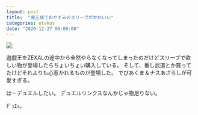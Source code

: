 ```yaml
---
layout: post
title:  "魔王城でおやすみのスリーブがかわいい"
categories: otakus
date: "2020-12-27 00:00:00"
---
```


<a href="https://www.amazon.co.jp/%E3%82%AF%E3%83%AD%E3%83%83%E3%82%AF%E3%83%AF%E3%83%BC%E3%82%AF%E3%82%B9-The-Klock-Worx-%E3%82%B9%E3%83%AA%E3%83%BC%E3%83%96%E3%82%B3%E3%83%AC%E3%82%AF%E3%82%B7%E3%83%A7%E3%83%B3Vol-51/dp/B08QPDBWH7/ref=as_li_ss_il?ie=UTF8&linkCode=li3&tag=infirmaria112-22&linkId=c9ac51142307b2c21aaab9578e1ee26a&language=ja_JP" target="_blank"><img border="0" src="//ws-fe.amazon-adsystem.com/widgets/q?_encoding=UTF8&ASIN=B08QPDBWH7&Format=_SL250_&ID=AsinImage&MarketPlace=JP&ServiceVersion=20070822&WS=1&tag=infirmaria112-22&language=ja_JP" ></a><img src="https://ir-jp.amazon-adsystem.com/e/ir?t=infirmaria112-22&language=ja_JP&l=li3&o=9&a=B08QPDBWH7" width="1" height="1" border="0" alt="" style="border:none !important; margin:0px !important;" />

遊戯王をZEXALの途中から全然やらなくなってしまったのだけどスリーブで欲しい物が登場したらちょいちょい購入している。
そして、推し武道とか買ってたけどそれよりも心惹かれるものが登場した。
でびあくま＆ナスあざらしが可愛すぎる。

はーデュエルしたい。
デュエルリンクスなんかじゃ物足りない。

ﾃﾞｭｴｯ。
